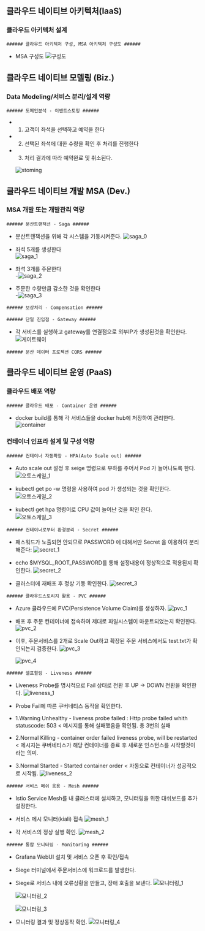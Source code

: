 # 

## 클라우드 네이티브 아키텍처(IaaS)
### 클라우드 아키텍처 설계
```
###### 클라우드 아키텍처 구성, MSA 아키텍처 구성도 ######
```
- MSA 구성도
    ![구성도](https://github.com/user-attachments/assets/10684ae3-ed28-472c-886e-c18b9021b0f4)


## 클라우드 네이티브 모델링 (Biz.)
### Data Modeling/서비스 분리/설계 역량
```
###### 도메인분석 - 이벤트스토밍 ######
```

- 1. 고객이 좌석을 선택하고 예약을 한다
- 2. 선택된 좌석에 대한 수량을 확인 후 처리를 진행한다
- 3. 처리 결과에 따라 예약완료 및 취소된다.

    ![stoming](https://github.com/user-attachments/assets/6d32f633-074e-45fe-9096-5cd3a6551bf2)





## 클라우드 네이티브 개발 MSA (Dev.)
### MSA 개발 또는 개발관리 역량
```
###### 분산트랜잭션 - Saga ######
```

- 분산트랜잭션을 위해 각 시스템을 기동시켜준다.
    ![saga_0](https://github.com/user-attachments/assets/48a26fa4-b888-48ad-a71f-f0612e949fa9)


- 좌석 5개를 생성한다                                                                    
    ![saga_1](https://github.com/user-attachments/assets/d5c4ceef-34e8-4e71-8f3e-d1cd0e836b20)
    

- 좌석 3개를 주문한다                                                        
    -![saga_2](https://github.com/user-attachments/assets/6bca75b7-77ab-426a-849c-fe45e6dbb7b9)

- 주문한 수량만큼 감소한 것을 확인한다                                                        
    -![saga_3](https://github.com/user-attachments/assets/6bc40d16-d973-42ec-9290-ce5c0c35e018)





```
###### 보상처리 - Compensation ######
```





```
###### 단일 진입점 - Gateway ######
```
- 각 서비스를 실행하고 gateway를 연결점으로 외부IP가 생성된것을 확인한다.                                              
    ![게이트웨이](https://github.com/user-attachments/assets/19c7f55f-f2fc-499e-8175-6e9d889736bb)






```
###### 분산 데이터 프로젝션 CQRS ######
```

## 클라우드 네이티브 운영 (PaaS)
### 클라우드 배포 역량
```
###### 클라우드 배포 - Container 운영 ######
```

- docker build를 통해 각 서비스들을 docker hub에 저장하여 관리한다.
    ![container](https://github.com/user-attachments/assets/a0b5877c-bf2d-4cf0-8eaa-4df19059fc3f)






### 컨테이너 인프라 설계 및 구성 역량
```
###### 컨테이너 자동확장 - HPA(Auto Scale out) ######
```

- Auto scale out 설정 후 seige 명령으로 부하를 주어서 Pod 가 늘어나도록 한다.
    ![오토스케일_1](https://github.com/user-attachments/assets/77f9d558-cff3-4385-b53c-e907efad9b41)

- kubectl get po -w 명령을 사용하여 pod 가 생성되는 것을 확인한다.
    ![오토스케일_2](https://github.com/user-attachments/assets/e84db82b-5008-4be0-a122-b3c72b5ca40f)

- kubectl get hpa 명령어로 CPU 값이 늘어난 것을 확인 한다.            
    ![오토스케일_3](https://github.com/user-attachments/assets/9b0babe6-f3b8-47ad-840f-04ce74ccccd3)






```
###### 컨테이너로부터 환경분리 - Secret ######
```

- 패스워드가 노출되면 안되므로 PASSWORD 에 대해서만 Secret 을 이용하여 분리해준다:
    ![secret_1](https://github.com/user-attachments/assets/f6f81076-5536-44cf-8c80-3e768fb8c232)

- echo $MYSQL_ROOT_PASSWORD를 통해 설정내용이 정상적으로 적용된지 확인한다.
    ![secret_2](https://github.com/user-attachments/assets/c03c5357-1646-4e67-97fc-977f85383327)

- 클러스터에 재배포 후 정상 기동 확인한다.
    ![secret_3](https://github.com/user-attachments/assets/845c8be3-937f-49a1-a48f-e3a963bdb38d)






```
###### 클라우드스토리지 활용 - PVC ######
```

- Azure 클라우드에 PVC(Persistence Volume Claim)를 생성하자.
    ![pvc_1](https://github.com/user-attachments/assets/096a6e7e-a244-4090-8307-247bc8eb37a1)

- 배포 후 주문 컨테이너에 접속하여 제대로 파일시스템이 마운트되었는지 확인한다.
    ![pvc_2](https://github.com/user-attachments/assets/0c4e102b-2c5c-42e9-a10b-abd909dd6718)

- 이후, 주문서비스를 2개로 Scale Out하고 확장된 주문 서비스에서도 test.txt가 확인되는지 검증한다.
    ![pvc_3](https://github.com/user-attachments/assets/95299078-56a1-4542-8b64-574cf96bbd61)

    ![pvc_4](https://github.com/user-attachments/assets/5939dd6c-e45a-435f-b630-95dfcbc1656a)






```
###### 셀프힐링 - Liveness ######
```

- Liveness Probe를 명시적으로 Fail 상태로 전환 후 UP -> DOWN 전환을 확인한다.
    ![liveness_1](https://github.com/user-attachments/assets/c5e253bb-4f99-4a5e-a7ab-1329bb7aec28)

- Probe Fail에 따른 쿠버네티스 동작을 확인한다.                
- 1.Warning Unhealthy - liveness probe failed : Http probe failed whith statuscode: 503 < 메시지를 통해 실패했음을 확인됨. 총 3번의 실패
- 2.Normal Killing - container order failed liveness probe, will be restarted < 메시지는 쿠버네티스가 해당 컨테이너를 종료 후 새로운 인스턴스를 시작할것이라는 의미.
- 3.Normal Started - Started container order < 자동으로 컨테이너가 성공적으로 시작됨.
    ![liveness_2](https://github.com/user-attachments/assets/ff00f327-e726-4eaf-97ef-510b00530aec)






```
###### 서비스 메쉬 응용 - Mesh ######
```

- Istio Service Mesh를 내 클러스터에 설치하고, 모니터링을 위한 대쉬보드를 추가 설정한다.
- 서비스 메시 모니터(kiali) 접속
    ![mesh_1](https://github.com/user-attachments/assets/e791a988-799f-4c15-a944-3a74c4801136)

- 각 서비스의 정상 실행 확인.
    ![mesh_2](https://github.com/user-attachments/assets/3021cb34-397d-4a9b-9d5f-a16ed6d93dc0)






```
###### 통합 모니터링 - Monitoring ######
```

- Grafana WebUI 설치 및 서비스 오픈 후 확인/접속
- Siege 터미널에서 주문서비스에 워크로드를 발생한다.
- Siege로 서비스 내에 오류상황을 만들고, 장애 호출을 보낸다.
    ![모니터링_1](https://github.com/user-attachments/assets/bba850fd-47e6-4dd0-800f-5c607714ceba)

    ![모니터링_2](https://github.com/user-attachments/assets/805d2ef4-4547-4b63-85a7-e77e3f28ff83)

    ![모니터링_3](https://github.com/user-attachments/assets/5d04ddd1-e1c4-43b1-ae5a-e43aee542709)

- 모니터링 결과 및 정상동작 확인.
    ![모니터링_4](https://github.com/user-attachments/assets/027e3b5e-6f46-4bfc-8e34-e95848a97855)


